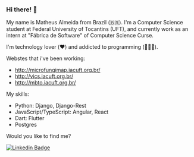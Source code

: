 ### Hi there! 🤙

My name is Matheus Almeida from Brazil (🇧🇷). I'm a Computer Science student at Federal University of Tocantins (UFT), and currently work as an intern at "Fábrica de Software" of Computer Science Curse. 

I'm technology lover (❤️) and addicted to programming (👨🏻‍💻).

Webstes that i've been working:
- http://microfungimap.iacuft.org.br/
- http://vics.iacuft.org.br/
- http://mbto.iacuft.org.br/

My skills:
- Python: Django, Django-Rest
- JavaScript/TypeScript: Angular, React
- Dart: Flutter
- Postgres

Would you like to find me?

[![Linkedin Badge](https://img.shields.io/badge/-LinkedIn-blue?style=flat-square&logo=Linkedin&logoColor=white&link=https://www.linkedin.com/in/matheus-almeida-3b8542176)](https://www.linkedin.com/in/matheus-almeida-3b8542176)

